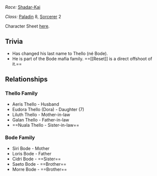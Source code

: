*Race:* [Shadar-Kai](http://dnd5e.wikidot.com/lineage:shadar-kai)

*Class:* [Paladin](http://dnd5e.wikidot.com/paladin) 8, [Sorcerer](http://dnd5e.wikidot.com/sorcerer) 2

Character Sheet [here](https://www.dndbeyond.com/characters/107822236).
## Trivia
* Has changed his last name to Thello (né Bode).
* He is part of the Bode mafia family. ==[[Reset]] is a direct offshoot of it.==
## Relationships
### Thello Family
* Aeris Thello - Husband
* Eudora Thello (Dora) - Daughter (7)
* Liluth Thello - Mother-in-law
* Galan Thello - Father-in-law
* ==Nuala Thello - Sister-in-law==
### Bode Family
* Siri Bode - Mother
* Loris Bode - Father
* Cidri Bode - ==Sister==
* Saeto Bode - ==Brother==
* Morre Bode - ==Brother==